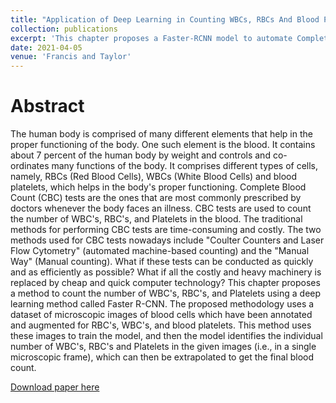 ```yaml
---
title: "Application of Deep Learning in Counting WBCs, RBCs And Blood Platelets Using Faster Region-based Convolutional Neural Network"
collection: publications
excerpt: 'This chapter proposes a Faster-RCNN model to automate Complete Blood Count Tests by detecting WBC's, RBC's and platelets from blood images.'
date: 2021-04-05
venue: 'Francis and Taylor'
---
```

Abstract
======
The human body is comprised of many different elements that help in the proper functioning of the body. One such element is the blood. It contains about 7 percent of the human body by weight and controls and co-ordinates many functions of the body. It comprises different types of cells, namely, RBCs (Red Blood Cells), WBCs (White Blood Cells) and blood platelets, which helps in the body's proper functioning. Complete Blood Count (CBC) tests are the ones that are most commonly prescribed by doctors whenever the body faces an illness. CBC tests are used to count the number of WBC's, RBC's, and Platelets in the blood. The traditional methods for performing CBC tests are time-consuming and costly. The two methods used for CBC tests nowadays include "Coulter Counters and Laser Flow Cytometry" (automated machine-based counting) and the "Manual Way" (Manual counting). What if these tests can be conducted as quickly and as efficiently as possible? What if all the costly and heavy machinery is replaced by cheap and quick computer technology? This chapter proposes a method to count the number of WBC's, RBC's, and Platelets using a deep learning method called Faster R-CNN. The proposed methodology uses a dataset of microscopic images of blood cells which have been annotated and augmented for RBC's, WBC's, and blood platelets. This method uses these images to train the model, and then the model identifies the individual number of WBC's, RBC's and Platelets in the given images (i.e., in a single microscopic frame), which can then be extrapolated to get the final blood count.

[Download paper here](http://nirav-1999.github.io/files/cbc.pdf)
 
<!-- Recommended citation: Your Name, You. (2009). "Paper Title Number 1." <i>Journal 1</i>. 1(1). -->